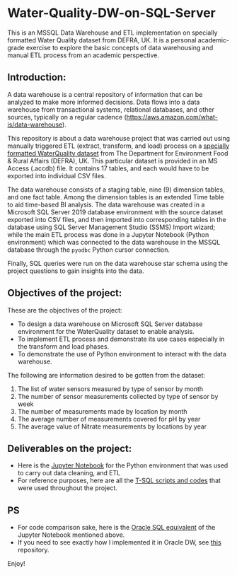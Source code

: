 # Water-Quality-DW-on-SQL-Server
This is an MSSQL Data Warehouse and ETL implementation on specially formatted Water Quality dataset from DEFRA, UK. It is a personal academic-grade exercise to explore the basic concepts of data warehousing and manual ETL process from an academic perspective.


## Introduction:
A data warehouse is a central repository of information that can be analyzed to make more informed decisions. Data flows into a data warehouse from transactional systems, relational databases, and other sources, typically on a regular cadence (https://aws.amazon.com/what-is/data-warehouse).

This repository is about a data warehouse project that was carried out using manually triggered ETL (extract, transform, and load) process on a [specially formatted WaterQuality dataset](https://github.com/vaxdata22/Water-Quality-DW-on-SQL-Server/blob/main/WaterQuality.accdb) from The Department for Environment Food & Rural Affairs (DEFRA), UK. This particular dataset is provided in an MS Access (.accdb) file. It contains 17 tables, and each would have to be exported into individual CSV files.

The data warehouse consists of a staging table, nine (9) dimension tables, and one fact table. Among the dimension tables is an extended Time table to aid time-based BI analysis. The data warehouse was created in a Microsoft SQL Server 2019 database environment with the source dataset exported into CSV files, and then imported into corresponding tables in the database using SQL Server Management Studio (SSMS) Import wizard; while the main ETL process was done in a Jupyter Notebook (Python environment) which was connected to the data warehouse in the MSSQL database through the `pyodbc` Python cursor connection.

Finally, SQL queries were run on the data warehouse star schema using the project questions to gain insights into the data.

## Objectives of the project:

These are the objectives of the project:

* To design a data warehouse on Microsoft SQL Server database environment for the WaterQuality dataset to enable analysis.
* To implement ETL process and demonstrate its use cases especially in the transform and load phases.
* To demonstrate the use of Python environment to interact with the data warehouse.

The following are information desired to be gotten from the dataset:

1. The list of water sensors measured by type of sensor by month
2. The number of sensor measurements collected by type of sensor by week
3. The number of measurements made by location by month
4. The average number of measurements covered for pH by year
5. The average value of Nitrate measurements by locations by year

## Deliverables on the project:

* Here is the [Jupyter Notebook](https://github.com/vaxdata22/Water-Quality-DW-on-SQL-Server/blob/main/Python%20Environment%20To%20Demonstrate%20DW%20%26%20ETL%20on%20MSSQL.ipynb) for the Python environment that was used to carry out data cleaning, and ETL
* For reference purposes, here are all the [T-SQL scripts and codes](https://github.com/vaxdata22/Water-Quality-DW-on-SQL-Server/tree/main/T-SQL%20scripts) that were used throughout the project.

## PS

* For code comparison sake, here is the [Oracle SQL equivalent](https://github.com/vaxdata22/Water-Quality-DW-on-SQL-Server/blob/main/Corresponding%20Code%20To%20Illustrate%20ETL%20on%20Oracle%20DW.ipynb) of the Jupyter Notebook mentioned above.
* If you need to see exactly how I implemented it in Oracle DW, see [this](https://github.com/vaxdata22/Water-Quality-DW-on-Oracle-Database) repository.

Enjoy!
